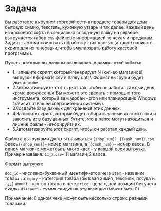 ﻿# Задача

Вы работаете в крупной торговой сети и продаете товары для дома - бытовую химию, текстиль, кухонную утварь и так далее. 
Каждый день из кассового софта в специально созданную папку на сервере выгружается набор csv-файлов с информацией по чекам и продажам. 
Задача - автоматизировать обработку этих данных (а также написать скрипт для их генерации, чтобы эмулировать работу кассовой программы).


Пункты, которые вы должны реализовать в рамках этой работы:

 - 1.Напишите скрипт, который генерирует N (кол-во магазинов) выгрузок в формате csv в папку data/. Формат выгрузки будет указан ниже.
 - 2.Автоматизируйте этот скрипт так, чтобы он работал каждый день, кроме воскресенья. Вы можете это сделать с помощью того инструмента, который вам удобен - cron или планировщик Windows (зависит от вашей операционной системы).
 - 3.Создайте базу данных для хранения этих данных.
 - 4.Напишите скрипт, который будет забирать данные из этой папки и заносить их в базу данных. Учтите, что в папке могут находиться и лишние файлы - игнорируйте их.
 - 5.Автоматизируйте этот скрипт, чтобы он работал каждый день.

Файлы с выгрузками должны называться `{shop_num}}_{{cash_num}}.csv` Здесь `{{shop_num}}`- номер магазина, а `{{cash_num}}`- номер кассы. 
В одном магазине может быть много касс - у каждой своя выгрузка. 
Пример названия: `11_2.csv`- 11 магазин, 2 касса.

Формат выгрузки:

`doc_id` - численно-буквенный идентификатор чека
`item` - название товара
`category` - категория товара (бытовая химия, текстиль, посуда и т.д.)
`amount` - кол-во товара в чеке
`price` - цена одной позиции без учета скидки
`discount` - сумма скидки на эту позицию (может быть 0)

Примечание: В одном чеке может быть несколько строк с разными товарами.

